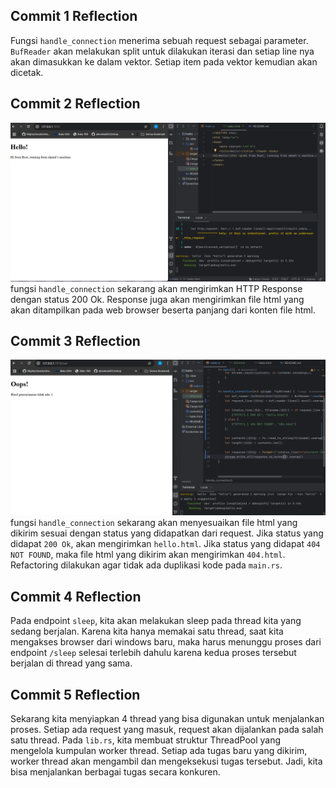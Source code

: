 ## Commit 1 Reflection

Fungsi `handle_connection` menerima sebuah request sebagai parameter. `BufReader` akan melakukan split untuk dilakukan iterasi
dan setiap line nya akan dimasukkan ke dalam vektor. Setiap item pada vektor kemudian akan dicetak.


## Commit 2 Reflection
![](commit2.png)
fungsi `handle_connection` sekarang akan mengirimkan HTTP Response dengan status 200 Ok. Response juga akan mengirimkan 
file html yang akan ditampilkan pada web browser beserta panjang dari konten file html.


## Commit 3 Reflection
![](commit3.png)
fungsi `handle_connection` sekarang akan menyesuaikan file html yang dikirim sesuai dengan status yang didapatkan dari request.
Jika status yang didapat `200 Ok`, akan mengirimkan `hello.html`. Jika status yang didapat `404 NOT FOUND`, maka file html yang
dikirim akan mengirimkan `404.html`. Refactoring dilakukan agar tidak ada duplikasi kode pada `main.rs`.


## Commit 4 Reflection
Pada endpoint `sleep`, kita akan melakukan sleep pada thread kita yang sedang berjalan. Karena kita hanya memakai satu thread,
saat kita mengakses browser dari windows baru, maka harus menunggu proses dari endpoint `/sleep` selesai terlebih dahulu
karena kedua proses tersebut berjalan di thread yang sama.


## Commit 5 Reflection
Sekarang kita menyiapkan 4 thread yang bisa digunakan untuk menjalankan proses. Setiap ada request yang masuk, request akan 
dijalankan pada salah satu thread. Pada `lib.rs`, kita membuat struktur ThreadPool yang mengelola kumpulan worker thread.
Setiap ada tugas baru yang dikirim, worker thread akan mengambil dan mengeksekusi tugas tersebut. Jadi, kita bisa menjalankan 
berbagai tugas secara konkuren.